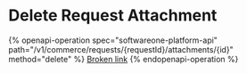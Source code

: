# Delete Request Attachment

{% openapi-operation spec="softwareone-platform-api" path="/v1/commerce/requests/{requestId}/attachments/{id}" method="delete" %}
[Broken link](broken-reference)
{% endopenapi-operation %}
